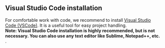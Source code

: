 ## Visual Studio Code installation

For comfortable work with code, we recommend to install  [Visual Studio Code \(VSCode\)](https://code.visualstudio.com/). It is a useful tool for easy project handling.<br>
**Note: Visual Studio Code installation is highly recommended, but is not necessary. You can also use any text editor like Sublime, Notepad++, etc.**	.

